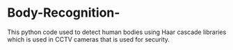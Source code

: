 # Body-Recognition-
This python code used to detect human bodies using Haar cascade libraries which is used in CCTV cameras that is used for security.
